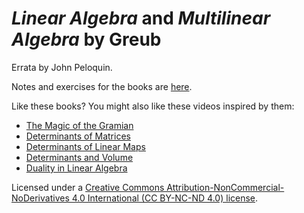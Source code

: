 # _Linear Algebra_ and _Multilinear Algebra_ by Greub
Errata by John Peloquin.

Notes and exercises for the books are [here](https://github.com/blargoner/math-algebra-greub).

Like these books? You might also like these videos inspired by them:
- [The Magic of the Gramian](https://youtu.be/IOrqUQscNOQ)
- [Determinants of Matrices](https://youtu.be/QF-Q9WfW82o)
- [Determinants of Linear Maps](https://youtu.be/98-hH8aGMoU)
- [Determinants and Volume](https://youtu.be/9IswLDsEWFk)
- [Duality in Linear Algebra](https://youtu.be/eOIJzb7SItg)

Licensed under a [Creative Commons Attribution-NonCommercial-NoDerivatives 4.0 International (CC BY-NC-ND 4.0) license](http://creativecommons.org/licenses/by-nc-nd/4.0/).
